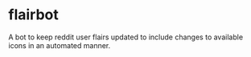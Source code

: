 # flairbot
A bot to keep reddit user flairs updated to include changes to available icons in an automated manner.
